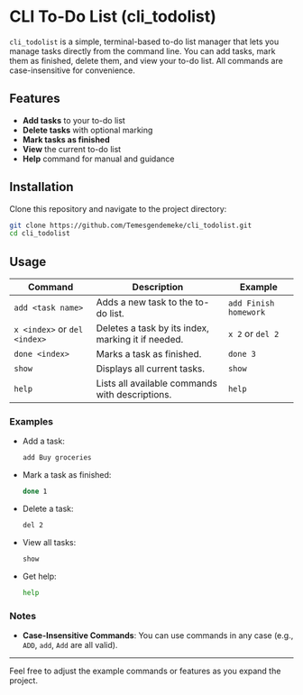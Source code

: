 # CLI To-Do List (cli_todolist)

`cli_todolist` is a simple, terminal-based to-do list manager that lets you manage tasks directly from the command line. You can add tasks, mark them as finished, delete them, and view your to-do list. All commands are case-insensitive for convenience.

## Features

- **Add tasks** to your to-do list
- **Delete tasks** with optional marking
- **Mark tasks as finished**
- **View** the current to-do list
- **Help** command for manual and guidance

## Installation

Clone this repository and navigate to the project directory:

```bash
git clone https://github.com/Temesgendemeke/cli_todolist.git
cd cli_todolist
```

## Usage

| Command                      | Description                                        | Example               |
| ---------------------------- | -------------------------------------------------- | --------------------- |
| `add <task name>`            | Adds a new task to the to-do list.                 | `add Finish homework` |
| `x <index>` or `del <index>` | Deletes a task by its index, marking it if needed. | `x 2` or `del 2`      |
| `done <index>`               | Marks a task as finished.                          | `done 3`              |
| `show`                       | Displays all current tasks.                        | `show`                |
| `help`                       | Lists all available commands with descriptions.    | `help`                |

### Examples

- Add a task:

  ```bash
  add Buy groceries
  ```

- Mark a task as finished:

  ```bash
  done 1
  ```

- Delete a task:

  ```bash
  del 2
  ```

- View all tasks:

  ```bash
  show
  ```

- Get help:
  ```bash
  help
  ```

### Notes

- **Case-Insensitive Commands**: You can use commands in any case (e.g., `ADD`, `add`, `Add` are all valid).

---

Feel free to adjust the example commands or features as you expand the project.

